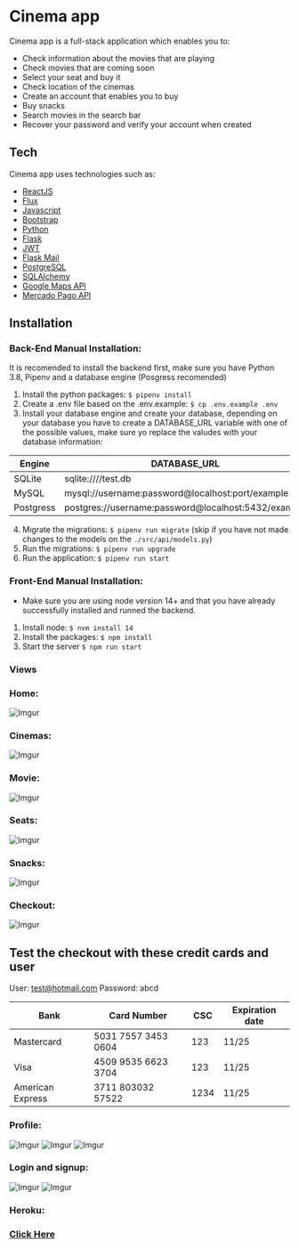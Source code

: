 # Cinema app

Cinema app is a full-stack application which enables you to:
- Check information about the movies that are playing
- Check movies that are coming soon
- Select your seat and buy it
- Check location of the cinemas
- Create an account that enables you to buy
- Buy snacks
- Search movies in the search bar
- Recover your password and verify your account when created

## Tech

Cinema app uses technologies such as:

- [ReactJS]
- [Flux]
- [Javascript]
- [Bootstrap]
- [Python]
- [Flask]
- [JWT]
- [Flask Mail] 
- [PostgreSQL]
- [SQLAlchemy]
- [Google Maps API]
- [Mercado Pago API]

## Installation

### Back-End Manual Installation:

It is recomended to install the backend first, make sure you have Python 3.8, Pipenv and a database engine (Posgress recomended)

1. Install the python packages: `$ pipenv install`
2. Create a .env file based on the .env.example: `$ cp .env.example .env`
3. Install your database engine and create your database, depending on your database you have to create a DATABASE_URL variable with one of the possible values, make sure yo replace the valudes with your database information:

| Engine	| DATABASE_URL 						|
| ------------- | ----------------------------------------------------- |
| SQLite	| sqlite:////test.db	 				|
| MySQL		| mysql://username:password@localhost:port/example	|
| Postgress	| postgres://username:password@localhost:5432/example 	|

4. Migrate the migrations: `$ pipenv run migrate` (skip if you have not made changes to the models on the `./src/api/models.py`)
5. Run the migrations: `$ pipenv run upgrade`
6. Run the application: `$ pipenv run start`


### Front-End Manual Installation:

- Make sure you are using node version 14+ and that you have already successfully installed and runned the backend.

1. Install node: `$ nvm install 14`
1. Install the packages: `$ npm install`
2. Start the server `$ npm run start`

### Views
### Home:
![Imgur](https://imgur.com/feQccG1.jpg)


### Cinemas:
![Imgur](https://imgur.com/GDuSFvz.jpg)



### Movie:
![Imgur](https://imgur.com/ohagsRM.jpg)

### Seats:
![Imgur](https://imgur.com/ojCVNlt.jpg)


### Snacks:
![Imgur](https://imgur.com/FqdjhPl.jpg)


### Checkout:
![Imgur](https://imgur.com/Abb4f6x.jpg)

## Test the checkout with these credit cards and user

User: test@hotmail.com
Password: abcd

|   Bank	|   Card Number	|   CSC	|   Expiration date	
|---	|---	|---	|---	|
|   Mastercard	|   5031 7557 3453 0604	|   123	|  11/25 	|
|   Visa	|   4509 9535 6623 3704	|   123	|   11/25	| 
|   American Express	|   3711 803032 57522	|   1234	|   11/25	|  


### Profile:
![Imgur](https://imgur.com/Juanvpp.jpg)
![Imgur](https://imgur.com/6B1KJSF.jpg)
![Imgur](https://imgur.com/85ZKu0w.jpg)

### Login and signup:
![Imgur](https://imgur.com/TQ8HEzg.jpg)
![Imgur](https://imgur.com/iQbaiAJ.jpg)


### Heroku:
### [Click Here]

   [mariaperrone]: <https://github.com/mariaperrone>
   [flopezcardozo]: <https://github.com/flopezcardozo>
   [me]: <https://github.com/sromero50>
   [ReactJS]: <https://reactjs.org/>
   [Flux]: <https://facebook.github.io/flux/>
   [Javascript]: <https://www.javascript.com/>
   [Bootstrap]: <https://getbootstrap.com/>
   [Python]: <https://www.python.org/>
   [Flask]: <https://flask.palletsprojects.com/en/2.0.x/>
   [JWT]: <https://jwt.io/>
   [Flask Mail]: <https://pythonhosted.org/Flask-Mail/>
   [PostgreSQL]: <https://www.postgresql.org/>
   [SQLAlchemy]: <https://www.sqlalchemy.org/>
   [Google Maps API]: <https://developers.google.com/maps/documentation/javascript/overview>
   [Mercado Pago API]: <https://www.mercadopago.com.ar/developers/es/guides/online-payments/checkout-api/introduction>
   [Click Here]: <https://cinema-app-2022-sromero.herokuapp.com/>
